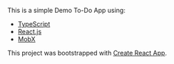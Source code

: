 This is a simple Demo To-Do App using:

- [TypeScript](https://www.typescriptlang.org/)
- [React.js](https://reactjs.org/)
- [MobX](https://mobx.js.org/)

This project was bootstrapped with [Create React App](https://github.com/facebook/create-react-app).
